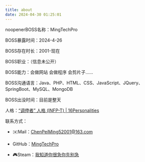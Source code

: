 ```yaml
---
title: about
date: 2024-04-30 01:25:01
---
```

noopenerBOSS名称：MingTechPro

BOSS暴露时间：2024-4-26

BOSS存在时长：2001-现在

BOSS职业：（信息未公开）

BOSS能力：会做网站 会做程序 会剪片子……

BOSS沟通语言：Java、PHP、HTML、CSS、JavaScript、JQuery、SpringBoot、MySQL、MongoDB

BOSS出没时间：目前是整天

人格：<a target="_blank" href="https://www.16personalities.com/ch/infp-%E4%BA%BA%E6%A0%BC">“调停者” 人格 (INFP-T) | 16Personalities</a>

联系方式：
- ✉️Mail：<a href="mailto:{chenpeiming52001@163.com">ChenPeiMing52001@163.com</a>

- <i class="fab fa-github"></i>GitHub：<a target="_blank" href="https://github.com/MingTechPro">MingTechPro</a>

- 🎮Steam：<a target="_blank" href="https://steamcommunity.com/profiles/76561199092707140/">我知道你很急你先别急</a>

